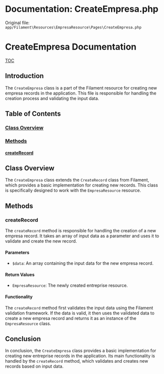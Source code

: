 # Documentation: CreateEmpresa.php

Original file: `app/Filament\Resources\EmpresaResource\Pages\CreateEmpresa.php`

# CreateEmpresa Documentation

[TOC](#table-of-contents)

## Introduction

The `CreateEmpresa` class is a part of the Filament resource for creating new empresa records in the application. This file is responsible for handling the creation process and validating the input data.

## Table of Contents
### [Class Overview](#class-overview)
### [Methods](#methods)
#### [createRecord](#createrecord)

## Class Overview

The `CreateEmpresa` class extends the `CreateRecord` class from Filament, which provides a basic implementation for creating new records. This class is specifically designed to work with the `EmpresaResource` resource.

## Methods

### createRecord

The `createRecord` method is responsible for handling the creation of a new empresa record. It takes an array of input data as a parameter and uses it to validate and create the new record.

#### Parameters

* `$data`: An array containing the input data for the new empresa record.

#### Return Values

* `EmpresaResource`: The newly created entreprise resource.

#### Functionality

The `createRecord` method first validates the input data using the Filament validation framework. If the data is valid, it then uses the validated data to create a new empresa record and returns it as an instance of the `EmpresaResource` class.

## Conclusion

In conclusion, the `CreateEmpresa` class provides a basic implementation for creating new entreprise records in the application. Its main functionality is handled by the `createRecord` method, which validates and creates new records based on input data.